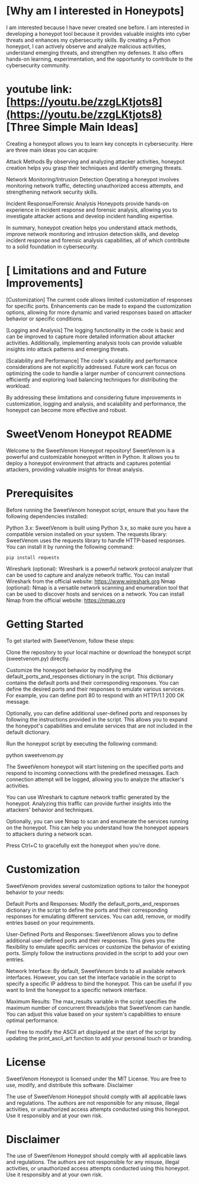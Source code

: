 [Why am I interested in Honeypots]
===
   I am interested because I have never created one before. I am interested in developing a honeypot tool because it provides valuable insights into cyber threats and enhances my cybersecurity skills. By creating a Python honeypot, I can actively observe and analyze malicious activities, understand emerging threats, and strengthen my defenses. It also offers hands-on learning, experimentation, and the opportunity to contribute to the cybersecurity community.

youtube link:[https://youtu.be/zzgLKtjots8](https://youtu.be/zzgLKtjots8)
[Three Simple Main Ideas]
===
   Creating a honeypot allows you to learn key concepts in cybersecurity. Here are three main ideas you can acquire:

   Attack Methods
	By observing and analyzing attacker activities, honeypot creation helps you grasp their techniques and identify emerging threats.

   Network Monitoring/Intrusion Detection
	Operating a honeypot involves monitoring network traffic, detecting unauthorized access attempts, and strengthening network security skills.

   Incident Response/Forensic Analysis
	Honeypots provide hands-on experience in incident response and forensic analysis, allowing you to investigate attacker actions and develop incident handling expertise.

   In summary, honeypot creation helps you understand attack methods, improve network monitoring and intrusion detection skills, and develop incident response and forensic analysis capabilities, all of which contribute to a solid foundation in cybersecurity.


[ Limitations and and Future Improvements]
===
   [Customization]
	The current code allows limited customization of responses for specific ports. Enhancements can be made to expand the customization options, allowing for more dynamic and varied responses based on attacker behavior or specific conditions.

   [Logging and Analysis]
	The logging functionality in the code is basic and can be improved to capture more detailed information about attacker activities. Additionally, implementing analysis tools can provide valuable insights into attack patterns and emerging threats.

   [Scalability and Performance]
	The code's scalability and performance considerations are not explicitly addressed. Future work can focus on optimizing the code to handle a larger number of concurrent connections efficiently and exploring load balancing techniques for distributing the workload.

   By addressing these limitations and considering future improvements in customization, logging and analysis, and scalability and performance, the honeypot can become more effective and robust.

SweetVenom Honeypot README
===
Welcome to the SweetVenom Honeypot repository! SweetVenom is a powerful and customizable honeypot written in Python. It allows you to deploy a honeypot environment that attracts and captures potential attackers, providing valuable insights for threat analysis.

Prerequisites
===

Before running the SweetVenom honeypot script, ensure that you have the following dependencies installed:

   Python 3.x: SweetVenom is built using Python 3.x, so make sure you have a compatible version installed on your system.
    The requests library: SweetVenom uses the requests library to handle HTTP-based responses. You can install it by running the following command:
```
pip install requests
```
   Wireshark (optional): Wireshark is a powerful network protocol analyzer that can be used to capture and analyze network traffic. You can install Wireshark from the official website: https://www.wireshark.org
    Nmap (optional): Nmap is a versatile network scanning and enumeration tool that can be used to discover hosts and services on a network. You can install Nmap from the official website: https://nmap.org

Getting Started
===
To get started with SweetVenom, follow these steps:

   Clone the repository to your local machine or download the honeypot script (sweetvenom.py) directly.

   Customize the honeypot behavior by modifying the default_ports_and_responses dictionary in the script. This dictionary contains the default ports and their corresponding responses. You can define the desired ports and their responses to emulate various services. For example, you can define port 80 to respond with an HTTP/1.1 200 OK message.

   Optionally, you can define additional user-defined ports and responses by following the instructions provided in the script. This allows you to expand the honeypot's capabilities and emulate services that are not included in the default dictionary.

   Run the honeypot script by executing the following command:

python sweetvenom.py

   The SweetVenom honeypot will start listening on the specified ports and respond to incoming connections with the predefined messages. Each connection attempt will be logged, allowing you to analyze the attacker's activities.

   You can use Wireshark to capture network traffic generated by the honeypot. Analyzing this traffic can provide further insights into the attackers' behavior and techniques.

   Optionally, you can use Nmap to scan and enumerate the services running on the honeypot. This can help you understand how the honeypot appears to attackers during a network scan.

   Press Ctrl+C to gracefully exit the honeypot when you're done.

Customization
===
SweetVenom provides several customization options to tailor the honeypot behavior to your needs:

   Default Ports and Responses: Modify the default_ports_and_responses dictionary in the script to define the ports and their corresponding responses for emulating different services. You can add, remove, or modify entries based on your requirements.

   User-Defined Ports and Responses: SweetVenom allows you to define additional user-defined ports and their responses. This gives you the flexibility to emulate specific services or customize the behavior of existing ports. Simply follow the instructions provided in the script to add your own entries.

   Network Interface: By default, SweetVenom binds to all available network interfaces. However, you can set the interface variable in the script to specify a specific IP address to bind the honeypot. This can be useful if you want to limit the honeypot to a specific network interface.

   Maximum Results: The max_results variable in the script specifies the maximum number of concurrent threads/jobs that SweetVenom can handle. You can adjust this value based on your system's capabilities to ensure optimal performance.

Feel free to modify the ASCII art displayed at the start of the script by updating the print_ascii_art function to add your personal touch or branding.

License
===
SweetVenom Honeypot is licensed under the MIT License. You are free to use, modify, and distribute this software.
Disclaimer

The use of SweetVenom Honeypot should comply with all applicable laws and regulations. The authors are not responsible for any misuse, illegal activities, or unauthorized access attempts conducted using this honeypot. Use it responsibly and at your own risk.


Disclaimer
===
The use of SweetVenom Honeypot should comply with all applicable laws and regulations. The authors are not responsible for any misuse, illegal activities, or unauthorized access attempts conducted using this honeypot. Use it responsibly and at your own risk.
